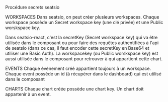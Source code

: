 Procédure secrets seatsio

WORKSPACES
Dans seatsio, on peut créer plusieurs workspaces. Chaque workspace possède un
Secret workspace key (une clé privée) et une Public worskspace key.

Dans seatsio-react, c'est la secretKey (Secret workspace key) qui va être utilisée dans le composant <SeatsioDesigner />
ou pour faire des requêtes authentifiées à l'api de seatsio (dans ce cas, il faut encoder cette secretKey
en Base64 et utiliser une Basic Auth).
La workspacekey (ou Public worskspace key) est aussi utilisée dans le composant <SeatsioSeatingChart /> pour retrouver à
qui appartient cette chart.

EVENTS
Chaque évènement créé appartient toujours à un workspace.
Chaque event possède un id (à récupérer dans le dashboard) qui est utilisé dans le composant <SeatsioSeatingChart />

CHARTS
Chaque chart créée possède une chart key.
Un chart doit appartenir à un event.


